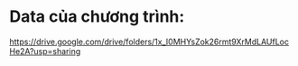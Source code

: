 # Data của chương trình:
https://drive.google.com/drive/folders/1x_I0MHYsZok26rmt9XrMdLAUfLocHe2A?usp=sharing

